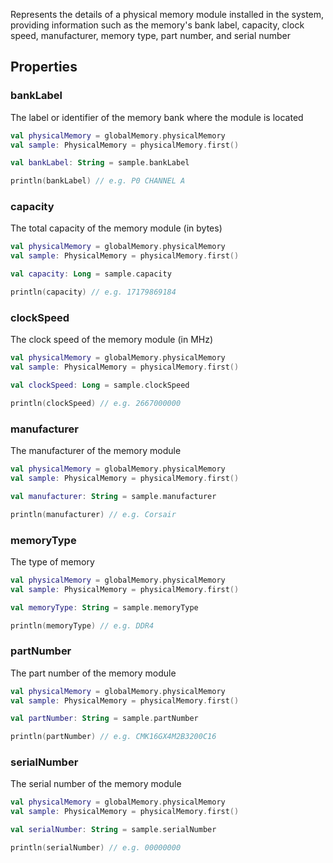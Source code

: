 Represents the details of a physical memory module installed in the system, providing information such as the 
memory's bank label, capacity, clock speed, manufacturer, memory type, part number, and serial number

## Properties

### bankLabel

The label or identifier of the memory bank where the module is located

```kotlin
val physicalMemory = globalMemory.physicalMemory
val sample: PhysicalMemory = physicalMemory.first()

val bankLabel: String = sample.bankLabel

println(bankLabel) // e.g. P0 CHANNEL A
```

### capacity

The total capacity of the memory module (in bytes)

```kotlin
val physicalMemory = globalMemory.physicalMemory
val sample: PhysicalMemory = physicalMemory.first()

val capacity: Long = sample.capacity

println(capacity) // e.g. 17179869184
```

### clockSpeed

The clock speed of the memory module (in MHz)

```kotlin
val physicalMemory = globalMemory.physicalMemory
val sample: PhysicalMemory = physicalMemory.first()

val clockSpeed: Long = sample.clockSpeed

println(clockSpeed) // e.g. 2667000000
```

### manufacturer

The manufacturer of the memory module

```kotlin
val physicalMemory = globalMemory.physicalMemory
val sample: PhysicalMemory = physicalMemory.first()

val manufacturer: String = sample.manufacturer

println(manufacturer) // e.g. Corsair
```

### memoryType

The type of memory

```kotlin
val physicalMemory = globalMemory.physicalMemory
val sample: PhysicalMemory = physicalMemory.first()

val memoryType: String = sample.memoryType

println(memoryType) // e.g. DDR4
```

### partNumber

The part number of the memory module

```kotlin
val physicalMemory = globalMemory.physicalMemory
val sample: PhysicalMemory = physicalMemory.first()

val partNumber: String = sample.partNumber

println(partNumber) // e.g. CMK16GX4M2B3200C16
```

### serialNumber

The serial number of the memory module

```kotlin
val physicalMemory = globalMemory.physicalMemory
val sample: PhysicalMemory = physicalMemory.first()

val serialNumber: String = sample.serialNumber

println(serialNumber) // e.g. 00000000
```